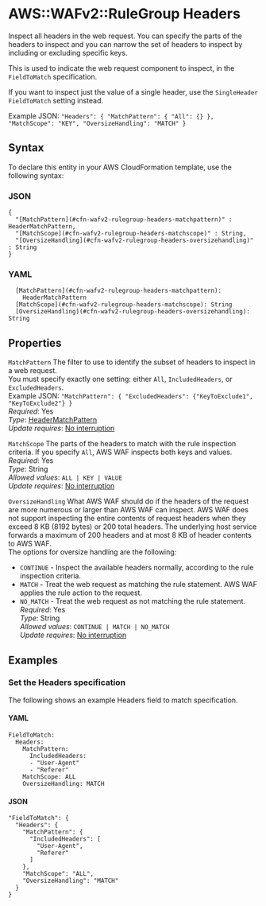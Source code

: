 # AWS::WAFv2::RuleGroup Headers<a name="aws-properties-wafv2-rulegroup-headers"></a>

Inspect all headers in the web request\. You can specify the parts of the headers to inspect and you can narrow the set of headers to inspect by including or excluding specific keys\.

This is used to indicate the web request component to inspect, in the `FieldToMatch` specification\. 

If you want to inspect just the value of a single header, use the `SingleHeader` `FieldToMatch` setting instead\.

Example JSON: `"Headers": { "MatchPattern": { "All": {} }, "MatchScope": "KEY", "OversizeHandling": "MATCH" }` 

## Syntax<a name="aws-properties-wafv2-rulegroup-headers-syntax"></a>

To declare this entity in your AWS CloudFormation template, use the following syntax:

### JSON<a name="aws-properties-wafv2-rulegroup-headers-syntax.json"></a>

```
{
  "[MatchPattern](#cfn-wafv2-rulegroup-headers-matchpattern)" : HeaderMatchPattern,
  "[MatchScope](#cfn-wafv2-rulegroup-headers-matchscope)" : String,
  "[OversizeHandling](#cfn-wafv2-rulegroup-headers-oversizehandling)" : String
}
```

### YAML<a name="aws-properties-wafv2-rulegroup-headers-syntax.yaml"></a>

```
  [MatchPattern](#cfn-wafv2-rulegroup-headers-matchpattern): 
    HeaderMatchPattern
  [MatchScope](#cfn-wafv2-rulegroup-headers-matchscope): String
  [OversizeHandling](#cfn-wafv2-rulegroup-headers-oversizehandling): String
```

## Properties<a name="aws-properties-wafv2-rulegroup-headers-properties"></a>

`MatchPattern`  <a name="cfn-wafv2-rulegroup-headers-matchpattern"></a>
The filter to use to identify the subset of headers to inspect in a web request\.   
You must specify exactly one setting: either `All`, `IncludedHeaders`, or `ExcludedHeaders`\.  
Example JSON: `"MatchPattern": { "ExcludedHeaders": {"KeyToExclude1", "KeyToExclude2"} }`   
*Required*: Yes  
*Type*: [HeaderMatchPattern](aws-properties-wafv2-rulegroup-headermatchpattern.md)  
*Update requires*: [No interruption](https://docs.aws.amazon.com/AWSCloudFormation/latest/UserGuide/using-cfn-updating-stacks-update-behaviors.html#update-no-interrupt)

`MatchScope`  <a name="cfn-wafv2-rulegroup-headers-matchscope"></a>
The parts of the headers to match with the rule inspection criteria\. If you specify `All`, AWS WAF inspects both keys and values\.   
*Required*: Yes  
*Type*: String  
*Allowed values*: `ALL | KEY | VALUE`  
*Update requires*: [No interruption](https://docs.aws.amazon.com/AWSCloudFormation/latest/UserGuide/using-cfn-updating-stacks-update-behaviors.html#update-no-interrupt)

`OversizeHandling`  <a name="cfn-wafv2-rulegroup-headers-oversizehandling"></a>
What AWS WAF should do if the headers of the request are more numerous or larger than AWS WAF can inspect\. AWS WAF does not support inspecting the entire contents of request headers when they exceed 8 KB \(8192 bytes\) or 200 total headers\. The underlying host service forwards a maximum of 200 headers and at most 8 KB of header contents to AWS WAF\.   
The options for oversize handling are the following:  
+  `CONTINUE` \- Inspect the available headers normally, according to the rule inspection criteria\. 
+  `MATCH` \- Treat the web request as matching the rule statement\. AWS WAF applies the rule action to the request\.
+  `NO_MATCH` \- Treat the web request as not matching the rule statement\.
*Required*: Yes  
*Type*: String  
*Allowed values*: `CONTINUE | MATCH | NO_MATCH`  
*Update requires*: [No interruption](https://docs.aws.amazon.com/AWSCloudFormation/latest/UserGuide/using-cfn-updating-stacks-update-behaviors.html#update-no-interrupt)

## Examples<a name="aws-properties-wafv2-rulegroup-headers--examples"></a>



### Set the Headers specification<a name="aws-properties-wafv2-rulegroup-headers--examples--Set_the_Headers_specification_"></a>

The following shows an example Headers field to match specification\. 

#### YAML<a name="aws-properties-wafv2-rulegroup-headers--examples--Set_the_Headers_specification_--yaml"></a>

```
FieldToMatch:
  Headers:
    MatchPattern:
      IncludedHeaders:
      - "User-Agent"
      - "Referer"
    MatchScope: ALL 
    OversizeHandling: MATCH
```

#### JSON<a name="aws-properties-wafv2-rulegroup-headers--examples--Set_the_Headers_specification_--json"></a>

```
"FieldToMatch": {
  "Headers": {
    "MatchPattern": {
      "IncludedHeaders": [
        "User-Agent",
        "Referer"
      ]
    },
    "MatchScope": "ALL",
    "OversizeHandling": "MATCH" 
  }
}
```